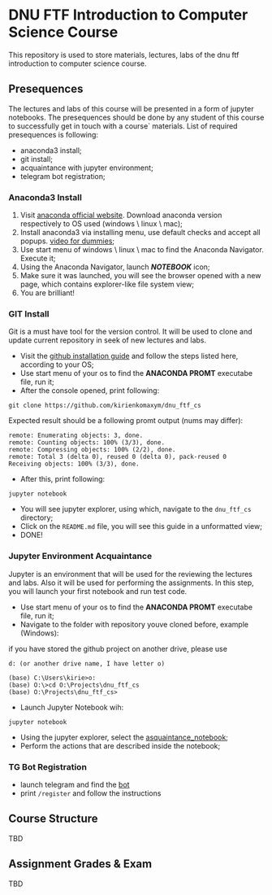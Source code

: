 # DNU FTF Introduction to Computer Science Course
This repository is used to store materials, lectures, labs of the dnu ftf introduction to computer science course.

## Presequences

The lectures and labs of this course will be presented in a form of jupyter notebooks. The presequences should be done by 
any student of this course to successfully get in touch with a course` materials. List of required presequences is following:
* anaconda3 install;
* git install;
* acquaintance with jupyter environment; 
* telegram bot registration;

### Anaconda3 Install
1. Visit [anaconda official website](https://www.anaconda.com/). Download anaconda version respectively to OS used (windows \ linux \ mac);
2. Install anaconda3 via installing menu, use default checks and accept all popups. [video for dummies](https://www.youtube.com/watch?v=YU7ZGgPKSsA&ab_channel=GeekyScript);
3. Use start menu of windows \ linux \ mac to find the Anaconda Navigator. Execute it;
4. Using the Anaconda Navigator, launch ***NOTEBOOK*** icon;
5. Make sure it was launched, you will see the browser opened with a new page, which contains explorer-like file system view;
6. You are brilliant!

### GIT Install
Git is a must have tool for the version control. It will be used to clone and update current repository in 
seek of new lectures and labs.
* Visit the [github installation guide](https://github.com/git-guides/install-git) and follow the steps listed here, according to your OS;
* Use start menu of your os to find the **ANACONDA PROMT** executabe file, run it;
* After the console opened, print following:
```commandline
git clone https://github.com/kirienkomaxym/dnu_ftf_cs 
```
Expected result should be a following promt output (nums may differ):
```
remote: Enumerating objects: 3, done.
remote: Counting objects: 100% (3/3), done.
remote: Compressing objects: 100% (2/2), done.
remote: Total 3 (delta 0), reused 0 (delta 0), pack-reused 0                                                            
Receiving objects: 100% (3/3), done.
```
* After this, print following:
```commandline
jupyter notebook
```
* You will see jupyter explorer, using which, navigate to the `dnu_ftf_cs` directory;
* Click on the `README.md` file, you will see this guide in a unformatted view;
* DONE!

### Jupyter Environment Acquaintance
Jupyter is an environment that will be used for the reviewing the lectures and labs. Also 
it will be used for performing the assignments. In this step, you will launch your first notebook 
and run test code.

* Use start menu of your os to find the **ANACONDA PROMT** executabe file, run it;
* Navigate to the folder with repository youve cloned before, example (Windows):

if you have stored the github project on another drive, please use
```
d: (or another drive name, I have letter o)
```
```
(base) C:\Users\kirie>o:
(base) O:\>cd O:\Projects\dnu_ftf_cs
(base) O:\Projects\dnu_ftf_cs>
```
* Launch Jupyter Notebook wih:
```commandline
jupyter notebook
```
* Using the jupyter explorer, select the [asquaintance_notebook](asquaintance_notebook.ipynb);
* Perform the actions that are described inside the notebook;

### TG Bot Registration

* launch telegram and find the [bot](https://t.me/dnu_ftf_cs_bot)
* print `/register` and follow the instructions


## Course Structure
TBD

## Assignment Grades & Exam

TBD